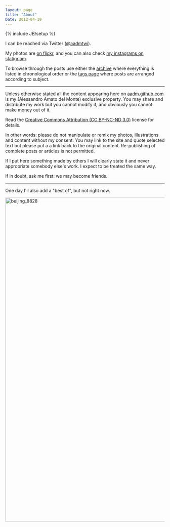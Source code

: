 ```yaml
---
layout: page
title: "About"
Date: 2012-04-19
---
```

{% include JB/setup %}


<!-- <a href="http://www.flickr.com/photos/aadm/1449633525/" title="creta_027 by aadm, on Flickr"><img src="http://farm2.staticflickr.com/1111/1449633525_42ed487e19.jpg" width="500" height="333" alt="creta_027"></a> -->
<!-- ![](https://dl.dropbox.com/u/179731/3424019349.jpg) -->

I can be reached via Twitter ([@aadmtwi](http://twitter.com/aadmtwi)).

My photos are [on flickr](http://www.flickr.com/photos/aadm/), and you can also check [my instagrams on statigr.am](http://statigr.am/viewer.php#/user/983741/).

To browse through the posts use either the [archive](archive.html) where everything is listed in chronological order or the [tags page](tags.html) where posts are arranged according to subject.

***

Unless otherwise stated all the content appearing here on [aadm.github.com](http://aadm.github.com) is my (Alessandro Amato del Monte) exclusive property. You may share and distribute my work but you cannot modify it, and obviously you cannot make money out of it.

Read the [Creative Commons Attribution (CC BY-NC-ND 3.0)](http://creativecommons.org/licenses/by-nc-nd/3.0/) license for details.

In other words: please do not manipulate or remix my photos, illustrations and content without my consent. You may link to the site and quote selected text but please put a a link back to the original content. Re-publishing of complete posts or articles is not permitted.

If I put here something made by others I will clearly state it and never appropriate somebody else's work. I expect to be treated the same way.

If in doubt, ask me first: we may become friends.

***

<!-- The following is a list of the tags used in this blog. Click on one of these to see all the posts on the selected subject.

[apple](http://scriptogr.am/aadm/tag/apple) |
[comment](http://scriptogr.am/aadm/tag/comment) |
[cycling](http://scriptogr.am/aadm/tag/cycling) |
[misc](http://scriptogr.am/aadm/tag/misc) |
[moto](http://scriptogr.am/aadm/tag/moto) |
[movies](http://scriptogr.am/aadm/tag/movies) |
[mtb](http://scriptogr.am/aadm/tag/mtb) |
[photo](http://scriptogr.am/aadm/tag/photo) |
[quote](http://scriptogr.am/aadm/tag/quote) |
[tv](http://scriptogr.am/aadm/tag/tv) |
[video](http://scriptogr.am/aadm/tag/video) -->

One day I'll also add a "best of", but not right now.

<a href="http://www.flickr.com/photos/aadm/780792236/" title="beijing_8828 by aadm, on Flickr"><img src="http://farm2.staticflickr.com/1330/780792236_aaf33fd5d2_b.jpg" width="681" height="1024" alt="beijing_8828"></a>